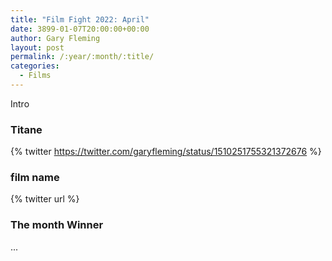 ```yaml
---
title: "Film Fight 2022: April"
date: 3899-01-07T20:00:00+00:00
author: Gary Fleming
layout: post
permalink: /:year/:month/:title/
categories:
  - Films
---
```


Intro

### Titane

{% twitter https://twitter.com/garyfleming/status/1510251755321372676 %}

### film name

{% twitter url %}


### The month Winner

...
